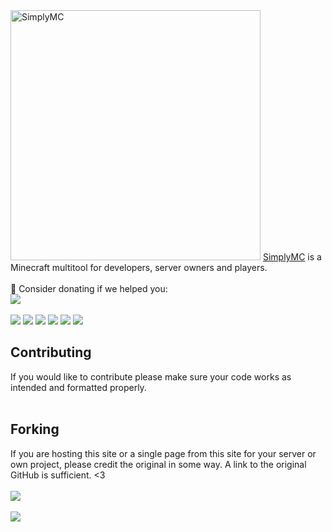 <img width="400" src="https://www.simplymc.art/images/full.png" alt="SimplyMC">
<a href="https://www.simplymc.art/">SimplyMC</a> is a Minecraft multitool for developers, server owners and players.
<br><br>
💖 Consider donating if we helped you:<br>
<a href="https://ko-fi.com/N4N550HUP"> <img src="https://ko-fi.com/img/githubbutton_sm.svg"></a>
<br><br>
<a href="https://discord.simplymc.art/"> <img src="https://img.shields.io/discord/1017694167155093554"></a>
<a href="https://github.com/AkiraDevelopment/SimplyMC/commits"> <img src="https://img.shields.io/github/last-commit/AkiraDevelopment/SimplyMC"></a>
<a href="#"> <img src="https://img.shields.io/github/languages/code-size/AkiraDevelopment/SimplyMC"></a>
<a href="https://github.com/AkiraDevelopment/SimplyMC/watchers"> <img src="https://img.shields.io/github/watchers/AkiraDevelopment/SimplyMC"></a>
<a href="https://github.com/AkiraDevelopment/SimplyMC/stargazers"> <img src="https://img.shields.io/github/stars/AkiraDevelopment/SimplyMC"></a>
<a href="https://github.com/AkiraDevelopment/SimplyMC/network/members"> <img src="https://img.shields.io/github/forks/AkiraDevelopment/SimplyMC"></a>

<h2>Contributing</h2>
If you would like to contribute please make sure your code works as intended and formatted properly.
<br><br>
<h2>Forking</h2>
If you are hosting this site or a single page from this site for your server or own project, please credit the original in some way. A link to the original GitHub is sufficient. <3
<br><br>
<a href="https://github.com/AkiraDevelopment/SimplyMC/graphs/contributors"><img src="https://contrib.rocks/image?repo=AkiraDevelopment/SimplyMC"></a>
<br><br>
<img src="https://estruyf-github.azurewebsites.net/api/VisitorHit?user=oli-idk&repo=SimplyMC&countColor=%237B1E7A"/>